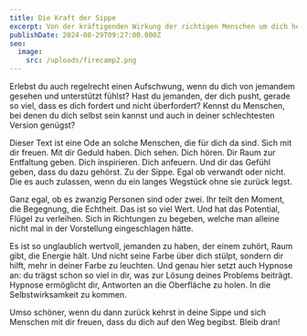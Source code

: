 ```yaml
---
title: Die Kraft der Sippe
excerpt: Von der kräftigenden Wirkung der richtigen Menschen um dich herum.
publishDate: 2024-08-29T09:27:00.000Z
seo:
  image:
    src: /uploads/firecamp2.png
---
```

Erlebst du auch regelrecht einen Aufschwung, wenn du dich von jemandem gesehen und unterstützt fühlst? Hast du jemanden, der dich pusht,  gerade so viel, dass es dich fordert und nicht überfordert? Kennst du Menschen, bei denen du dich selbst sein kannst und auch in deiner schlechtesten Version genügst?

Dieser Text ist eine Ode an solche Menschen, die für dich da sind. Sich mit dir freuen. Mit dir Geduld haben. Dich sehen. Dich hören. Dir Raum zur Entfaltung geben. Dich inspirieren. Dich anfeuern. Und dir das Gefühl geben, dass du dazu gehörst. Zu der Sippe. Egal ob verwandt oder nicht. Die es auch zulassen, wenn du ein langes Wegstück ohne sie zurück legst. 

Ganz egal, ob es zwanzig Personen sind oder zwei. Ihr teilt den Moment, die Begegnung, die Echtheit. Das ist so viel Wert. Und hat das Potential, Flügel zu verleihen. Sich in Richtungen zu begeben, welche man alleine nicht mal in der Vorstellung eingeschlagen hätte.

Es ist so unglaublich wertvoll, jemanden zu haben, der einem zuhört, Raum gibt, die Energie hält. Und nicht seine Farbe über dich stülpt, sondern dir hilft, mehr in deiner Farbe zu leuchten. Und genau hier setzt auch Hypnose an: du trägst schon so viel in dir, was zur Lösung deines Problems beiträgt. Hypnose ermöglicht dir, Antworten an die Oberfläche zu holen. In die Selbstwirksamkeit zu kommen. 

Umso schöner, wenn du dann zurück kehrst in deine Sippe und sich Menschen mit dir freuen, dass du dich auf den Weg begibst. Bleib dran!
